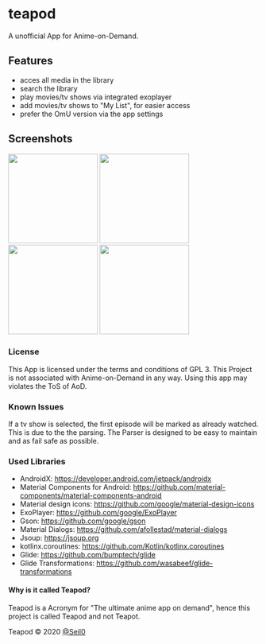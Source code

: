 # teapod

A unofficial App for Anime-on-Demand.

## Features
* acces all media in the library
* search the library
* play movies/tv shows via integrated exoplayer
* add movies/tv shows to "My List", for easier access
* prefer the OmU version via the app settings

## Screenshots
[<img src="https://www.mosad.xyz/images/Teapod/Teapod_Home_200px.png" width=180>](https://www.mosad.xyz/images/Teapod/Teapod_Home.png)
[<img src="https://www.mosad.xyz/images/Teapod/Teapod_Library_200px.png" width=180>](https://www.mosad.xyz/images/Teapod/Teapod_Library.png)
[<img src="https://www.mosad.xyz/images/Teapod/Teapod_Media_200px.png" width=180>](https://www.mosad.xyz/images/Teapod/Teapod_Media.png)
[<img src="https://www.mosad.xyz/images/Teapod/Teapod_Search_200px.png" width=180>](https://www.mosad.xyz/images/Teapod/Teapod_Search.png)

### License
This App is licensed under the terms and conditions of GPL 3. This Project is not associated with Anime-on-Demand in any way. Using this app may violates the ToS of AoD.

### Known Issues
If a tv show is selected, the first episode will be marked as already watched. This is due to the the parsing. The Parser is designed to be easy to maintain and as fail safe as possible.

### Used Libraries
* AndroidX: https://developer.android.com/jetpack/androidx
* Material Components for Android: https://github.com/material-components/material-components-android
* Material design icons: https://github.com/google/material-design-icons
* ExoPlayer: https://github.com/google/ExoPlayer
* Gson: https://github.com/google/gson
* Material Dialogs: https://github.com/afollestad/material-dialogs
* Jsoup: https://jsoup.org
* kotlinx.coroutines: https://github.com/Kotlin/kotlinx.coroutines
* Glide: https://github.com/bumptech/glide
* Glide Transformations: https://github.com/wasabeef/glide-transformations

#### Why is it called Teapod?
Teapod is a Acronym for "The ultimate anime app on demand", hence this project is called Teapod and not Teapot.

Teapod © 2020 [@Seil0](https://git.mosad.xyz/Seil0)
